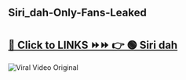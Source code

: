 
 ## Siri_dah-Only-Fans-Leaked

# <h2><a href="https://clipsfans.com/Siri_dah&ref=git">🔗 Click to LINKS ⏩⏩ 👉 🟢 Siri dah </a></h2>

<a href="https://clipsfans.com/Siri_dah&ref=git" rel="nofollow" data-target="animated-image.originalLink"><img src="https://i.ibb.co.com/xMMVF88/686577567.gif" alt="Viral Video Original" style="max-width: 100%; display: inline-block;" data-target="animated-image.originalImage"></a>
